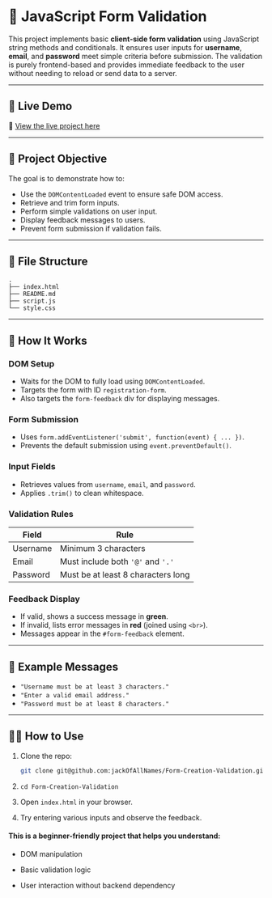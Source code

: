 # 🧾 JavaScript Form Validation

This project implements basic **client-side form validation** using JavaScript string methods and conditionals. It ensures user inputs for **username**, **email**, and **password** meet simple criteria before submission. The validation is purely frontend-based and provides immediate feedback to the user without needing to reload or send data to a server.

---

## 🚀 Live Demo

🔗 [View the live project here](https://jackofallnames.github.io/Form-Creation-Validation/)

---

## 🎯 Project Objective

The goal is to demonstrate how to:

- Use the `DOMContentLoaded` event to ensure safe DOM access.
- Retrieve and trim form inputs.
- Perform simple validations on user input.
- Display feedback messages to users.
- Prevent form submission if validation fails.

---

## 📂 File Structure

```
.
├── index.html
├── README.md
├── script.js
└── style.css
```

---

## 🧠 How It Works

### DOM Setup

- Waits for the DOM to fully load using `DOMContentLoaded`.
- Targets the form with ID `registration-form`.
- Also targets the `form-feedback` div for displaying messages.

### Form Submission

- Uses `form.addEventListener('submit', function(event) { ... })`.
- Prevents the default submission using `event.preventDefault()`.

### Input Fields

- Retrieves values from `username`, `email`, and `password`.
- Applies `.trim()` to clean whitespace.

### Validation Rules

| Field    | Rule                               |
| -------- | ---------------------------------- |
| Username | Minimum 3 characters               |
| Email    | Must include both `'@'` and `'.'`  |
| Password | Must be at least 8 characters long |

### Feedback Display

- If valid, shows a success message in **green**.
- If invalid, lists error messages in **red** (joined using `<br>`).
- Messages appear in the `#form-feedback` element.

---

## 📌 Example Messages

- `"Username must be at least 3 characters."`
- `"Enter a valid email address."`
- `"Password must be at least 8 characters."`

---

## 👩‍💻 How to Use

1. Clone the repo:
   ```bash
   git clone git@github.com:jackOfAllNames/Form-Creation-Validation.git
   ```
2. `cd Form-Creation-Validation`

3. Open `index.html` in your browser.

4. Try entering various inputs and observe the feedback.

#### This is a beginner-friendly project that helps you understand:

- DOM manipulation

- Basic validation logic

- User interaction without backend dependency
